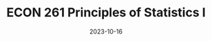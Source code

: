 ---
title: ECON 261 Principles of Statistics I
description: Instructor
toc: true
# authors:
# tags:
# categories:
# series:
layout: doc-list
date: '2023-10-16'
lastmod: "2023-10-15T14:41:56+08:00"
draft: false
---